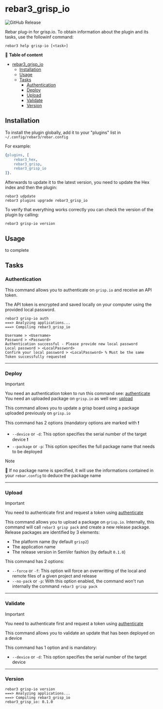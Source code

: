 rebar3_grisp_io
=====
![GitHub Release](https://img.shields.io/github/v/release/grisp/rebar3_grisp_io)

Rebar plug-in for grisp.io. To obtain information about the plugin and its tasks, use the followinf command:

```shell
rebar3 help grisp-io [<task>]
```

📖 **Table of content**
- [rebar3\_grisp\_io](#rebar3_grisp_io)
    - [Installation](#installation)
    - [Usage](#usage)
    - [Tasks](#tasks)
        - [Authentication](#authentication)
        - [Deploy](#deploy)
        - [Upload](#upload)
        - [Validate](#validate)
        - [Version](#version)

## Installation

To install the plugin globally, add it to your "plugins" list in `~/.config/rebar3/rebar.config`

For example:
```erlang
{plugins, [
    rebar3_hex,
    rebar3_grisp,
    rebar3_grisp_io
]}.
```

Afterwards to update it to the latest version, you need to update the Hex index and then the plugin:

```shell
rebar3 udpdate
rebar3 plugins upgrade rebar3_grisp_io
```

To verify that everything works correctly you can check the version of the plugin by calling:

```shell
rebar3 grisp-io version
```

## Usage

to complete

## Tasks

### Authentication

This command allows you to authenticate on `grisp.io` and receive an API token.

The API token is encrypted and saved locally on your computer using the provided local password.

```shell
rebar3 grisp-io auth
===> Analyzing applications...
===> Compiling rebar3_grisp_io

Username > <Username>
Password > <Password>
Authentication successful - Please provide new local password
Local password > <LocalPassword>
Confirm your local password > <LocalPassword> % Must be the same
Token successfully requested
```
---
### Deploy

> [!IMPORTANT]
> You need an authentication token to run this command see: [authenticate](#authenticate)
> You need an uploaded package on `grisp.io` as well see: [upload](#upload)

This command allows you to update a grisp board using a package uploaded previously on `grisp.io`

This command has 2 options (mandatory options are marked with :exclamation:
- `--device` or `-d`: This option specifies the serial number of the target device :exclamation:
- `--package` or `-p`: This option specifies the full package name that needs to be deployed

> [!NOTE]
> :pushpin: If no package name is specified, it will use the informations contained in your `rebar.config` to deduce the package name
---
### Upload

> [!IMPORTANT]
> You need to authenticate first and request a token using [authenticate](#authenticate)

This command allows you to upload a package on `grisp.io`. Internally, this command will call `rebar3 grisp pack` and create
a new release package. Release packages are identified by 3 elements:
- The platform name (by default `grisp2`)
- The application name
- The release version in SemVer fashion (by default `0.1.0`)

This command has 2 options:
- `--force` or `-f`: This option will force an overwritting of the local and remote files of a given project and release
- `--no-pack` or `-p`: With this option enabled, the command won't run internally the command `rebar3 grisp pack`
---
### Validate

> [!IMPORTANT]
> You need to authenticate first and request a token using [authenticate](#authenticate)

This command allows you to validate an update that has been deployed on a device

This command has 1 option and is mandatory:
- `--device` or `-d`: This option specifies the serial number of the target device
---
### Version

```shell
rebar3 grisp-io version
===> Analyzing applications...
===> Compiling rebar3_grisp_io
rebar3_grisp_io: 0.1.0
```
